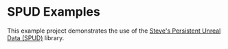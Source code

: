 # SPUD Examples

This example project demonstrates the use of the 
[Steve's Persistent Unreal Data (SPUD)](https://github.com/sinbad/SPUD)
library.

